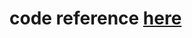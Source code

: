 # code reference <a href="https://towardsdatascience.com/develop-a-nlp-model-in-python-deploy-it-with-flask-step-by-step-744f3bdd7776"> here</a>

